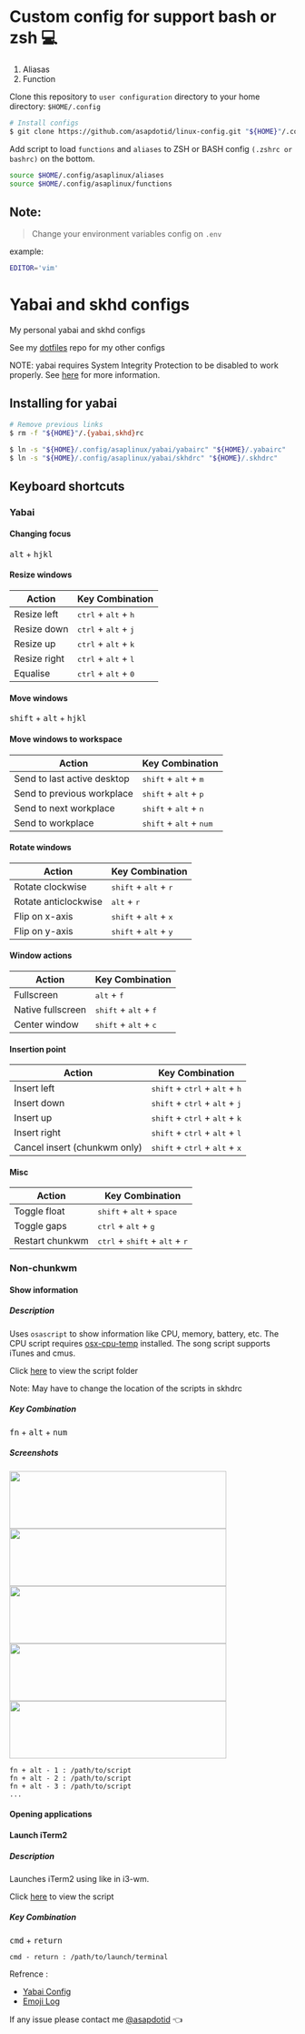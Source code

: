 # Custom config for support bash or zsh :computer:

1. Aliasas
1. Function

Clone this repository to `user configuration` directory to your home directory: `$HOME/.config`

```bash
# Install configs
$ git clone https://github.com/asapdotid/linux-config.git "${HOME}"/.config/asaplinux
```

Add script to load `functions` and `aliases` to ZSH or BASH config `(.zshrc or bashrc)` on the bottom.

```bash
source $HOME/.config/asaplinux/aliases
source $HOME/.config/asaplinux/functions
```

## Note:

> Change your environment variables config on `.env`

example:

```bash
EDITOR='vim'
```

# Yabai and skhd configs

My personal yabai and skhd configs

See my [dotfiles](https://gitlab.com/julian-heng/dotfiles.git) repo for my other configs

NOTE: yabai requires System Integrity Protection to be disabled to work properly. See [here](https://github.com/koekeishiya/yabai/wiki/Disabling-System-Integrity-Protection) for more information.

## Installing for yabai

```sh
# Remove previous links
$ rm -f "${HOME}"/.{yabai,skhd}rc

$ ln -s "${HOME}/.config/asaplinux/yabai/yabairc" "${HOME}/.yabairc"
$ ln -s "${HOME}/.config/asaplinux/yabai/skhdrc" "${HOME}/.skhdrc"
```

## Keyboard shortcuts

### Yabai

#### Changing focus

<kbd>alt</kbd> + <kbd>hjkl</kbd>

#### Resize windows

| Action       | Key Combination                                 |
| ------------ | ----------------------------------------------- |
| Resize left  | <kbd>ctrl</kbd> + <kbd>alt</kbd> + <kbd>h</kbd> |
| Resize down  | <kbd>ctrl</kbd> + <kbd>alt</kbd> + <kbd>j</kbd> |
| Resize up    | <kbd>ctrl</kbd> + <kbd>alt</kbd> + <kbd>k</kbd> |
| Resize right | <kbd>ctrl</kbd> + <kbd>alt</kbd> + <kbd>l</kbd> |
| Equalise     | <kbd>ctrl</kbd> + <kbd>alt</kbd> + <kbd>0</kbd> |

#### Move windows

<kbd>shift</kbd> + <kbd>alt</kbd> + <kbd>hjkl</kbd>

#### Move windows to workspace

| Action                      | Key Combination                                    |
| --------------------------- | -------------------------------------------------- |
| Send to last active desktop | <kbd>shift</kbd> + <kbd>alt</kbd> + <kbd>m</kbd>   |
| Send to previous workplace  | <kbd>shift</kbd> + <kbd>alt</kbd> + <kbd>p</kbd>   |
| Send to next workplace      | <kbd>shift</kbd> + <kbd>alt</kbd> + <kbd>n</kbd>   |
| Send to workplace           | <kbd>shift</kbd> + <kbd>alt</kbd> + <kbd>num</kbd> |

#### Rotate windows

| Action               | Key Combination                                  |
| -------------------- | ------------------------------------------------ |
| Rotate clockwise     | <kbd>shift</kbd> + <kbd>alt</kbd> + <kbd>r</kbd> |
| Rotate anticlockwise | <kbd>alt</kbd> + <kbd>r</kbd>                    |
| Flip on x-axis       | <kbd>shift</kbd> + <kbd>alt</kbd> + <kbd>x</kbd> |
| Flip on y-axis       | <kbd>shift</kbd> + <kbd>alt</kbd> + <kbd>y</kbd> |

#### Window actions

| Action            | Key Combination                                  |
| ----------------- | ------------------------------------------------ |
| Fullscreen        | <kbd>alt</kbd> + <kbd>f</kbd>                    |
| Native fullscreen | <kbd>shift</kbd> + <kbd>alt</kbd> + <kbd>f</kbd> |
| Center window     | <kbd>shift</kbd> + <kbd>alt</kbd> + <kbd>c</kbd> |

#### Insertion point

| Action                       | Key Combination                                                    |
| ---------------------------- | ------------------------------------------------------------------ |
| Insert left                  | <kbd>shift</kbd> + <kbd>ctrl</kbd> + <kbd>alt</kbd> + <kbd>h</kbd> |
| Insert down                  | <kbd>shift</kbd> + <kbd>ctrl</kbd> + <kbd>alt</kbd> + <kbd>j</kbd> |
| Insert up                    | <kbd>shift</kbd> + <kbd>ctrl</kbd> + <kbd>alt</kbd> + <kbd>k</kbd> |
| Insert right                 | <kbd>shift</kbd> + <kbd>ctrl</kbd> + <kbd>alt</kbd> + <kbd>l</kbd> |
| Cancel insert (chunkwm only) | <kbd>shift</kbd> + <kbd>ctrl</kbd> + <kbd>alt</kbd> + <kbd>x</kbd> |

#### Misc

| Action          | Key Combination                                                    |
| --------------- | ------------------------------------------------------------------ |
| Toggle float    | <kbd>shift</kbd> + <kbd>alt</kbd> + <kbd>space</kbd>               |
| Toggle gaps     | <kbd>ctrl</kbd> + <kbd>alt</kbd> + <kbd>g</kbd>                    |
| Restart chunkwm | <kbd>ctrl</kbd> + <kbd>shift</kbd> + <kbd>alt</kbd> + <kbd>r</kbd> |

### Non-chunkwm

#### Show information

##### Description

Uses `osascript` to show information like CPU, memory, battery, etc. The CPU script requires [osx-cpu-temp](https://github.com/lavoiesl/osx-cpu-temp) installed. The song script supports iTunes and cmus.

Click [here](scripts) to view the script folder

Note: May have to change the location of the scripts in skhdrc

##### Key Combination

<kbd>fn</kbd> + <kbd>alt</kbd> + <kbd>num</kbd>

##### Screenshots

<img width="382" height="101" src="screenshots/cpu.png?raw=true"><img width="382" height="101" src="screenshots/mem.png?raw=true">
<img width="382" height="101" src="screenshots/bat.png?raw=true"><img width="382" height="101" src="screenshots/disk.png?raw=true">
<img width="382" height="101" src="screenshots/song.png?raw=true">

```
fn + alt - 1 : /path/to/script
fn + alt - 2 : /path/to/script
fn + alt - 3 : /path/to/script
...
```

#### Opening applications

#### Launch iTerm2

##### Description

Launches iTerm2 using like in i3-wm.

Click [here](scripts/open_iterm2.sh) to view the script

##### Key Combination

<kbd>cmd</kbd> + <kbd>return</kbd>

```
cmd - return : /path/to/launch/terminal
```

Refrence :

- [Yabai Config](https://github.com/Julian-Heng/chunkwm-yabai-config)
- [Emoji Log](https://github.com/ahmadawais/Emoji-Log)

If any issue please contact me [@asapdotid](mailto:asapdotid@gmail.com) :point_left:

